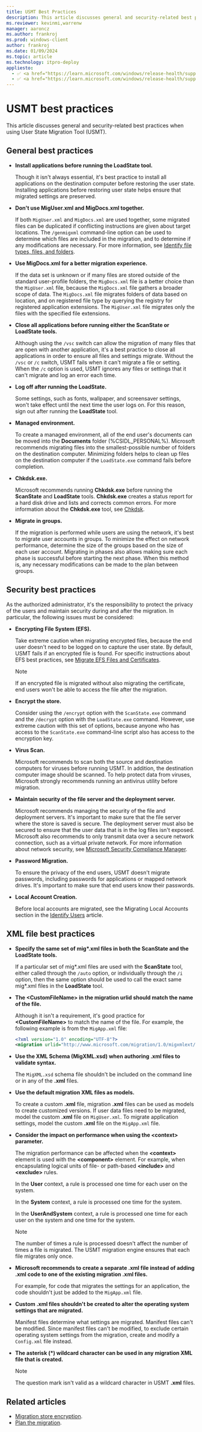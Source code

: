 ```yaml
---
title: USMT Best Practices
description: This article discusses general and security-related best practices when using User State Migration Tool (USMT).
ms.reviewer: kevinmi,warrenw
manager: aaroncz
ms.author: frankroj
ms.prod: windows-client
author: frankroj
ms.date: 01/09/2024
ms.topic: article
ms.technology: itpro-deploy
appliesto:
  - ✅ <a href="https://learn.microsoft.com/windows/release-health/supported-versions-windows-client" target="_blank">Windows 11</a>
  - ✅ <a href="https://learn.microsoft.com/windows/release-health/supported-versions-windows-client" target="_blank">Windows 10</a>
---
```


# USMT best practices

This article discusses general and security-related best practices when using User State Migration Tool (USMT).

## General best practices

- **Install applications before running the LoadState tool.**

  Though it isn't always essential, it's best practice to install all applications on the destination computer before restoring the user state. Installing applications before restoring user state helps ensure that migrated settings are preserved.

- **Don't use MigUser.xml and MigDocs.xml together.**

  If both `MigUser.xml` and `MigDocs.xml` are used together, some migrated files can be duplicated if conflicting instructions are given about target locations. The `/genmigxml` command-line option can be used to determine which files are included in the migration, and to determine if any modifications are necessary. For more information, see [Identify file types, files, and folders](usmt-identify-file-types-files-and-folders.md).

- **Use MigDocs.xml for a better migration experience.**

  If the data set is unknown or if many files are stored outside of the standard user-profile folders, the `MigDocs.xml` file is a better choice than the `MigUser.xml` file, because the `MigDocs.xml` file gathers a broader scope of data. The `MigDocs.xml` file migrates folders of data based on location, and on registered file type by querying the registry for registered application extensions. The `MigUser.xml` file migrates only the files with the specified file extensions.

- **Close all applications before running either the ScanState or LoadState tools.**

  Although using the `/vsc` switch can allow the migration of many files that are open with another application, it's a best practice to close all applications in order to ensure all files and settings migrate. Without the `/vsc` or `/c` switch, USMT fails when it can't migrate a file or setting. When the `/c` option is used, USMT ignores any files or settings that it can't migrate and log an error each time.

- **Log off after running the LoadState.**

  Some settings, such as fonts, wallpaper, and screensaver settings, won't take effect until the next time the user logs on. For this reason, sign out after running the **LoadState** tool.

- **Managed environment.**

  To create a managed environment, all of the end user's documents can be moved into the **Documents** folder (%CSIDL\_PERSONAL%). Microsoft recommends migrating files into the smallest-possible number of folders on the destination computer. Minimizing folders helps to clean up files on the destination computer if the `LoadState.exe` command fails before completion.

- **Chkdsk.exe.**

  Microsoft recommends running **Chkdsk.exe** before running the **ScanState** and **LoadState** tools. **Chkdsk.exe** creates a status report for a hard disk drive and lists and corrects common errors. For more information about the **Chkdsk.exe** tool, see [Chkdsk](/previous-versions/windows/it-pro/windows-xp/bb490876(v=technet.10)).

- **Migrate in groups.**

  If the migration is performed while users are using the network, it's best to migrate user accounts in groups. To minimize the effect on network performance, determine the size of the groups based on the size of each user account. Migrating in phases also allows making sure each phase is successful before starting the next phase. When this method is, any necessary modifications can be made to the plan between groups.

## Security best practices

As the authorized administrator, it's the responsibility to protect the privacy of the users and maintain security during and after the migration. In particular, the following issues must be considered:

- **Encrypting File System (EFS).**

  Take extreme caution when migrating encrypted files, because the end user doesn't need to be logged on to capture the user state. By default, USMT fails if an encrypted file is found. For specific instructions about EFS best practices, see [Migrate EFS Files and Certificates](usmt-migrate-efs-files-and-certificates.md).

  > [!NOTE]
  >
  > If an encrypted file is migrated without also migrating the certificate, end users won't be able to access the file after the migration.

- **Encrypt the store.**

  Consider using the `/encrypt` option with the `ScanState.exe` command and the `/decrypt` option with the `LoadState.exe` command. However, use extreme caution with this set of options, because anyone who has access to the `ScanState.exe` command-line script also has access to the encryption key.

- **Virus Scan.**

  Microsoft recommends to scan both the source and destination computers for viruses before running USMT. In addition, the destination computer image should be scanned. To help protect data from viruses, Microsoft strongly recommends running an antivirus utility before migration.

- **Maintain security of the file server and the deployment server.**

  Microsoft recommends managing the security of the file and deployment servers. It's important to make sure that the file server where the store is saved is secure. The deployment server must also be secured to ensure that the user data that is in the log files isn't exposed. Microsoft also recommends to only transmit data over a secure network connection, such as a virtual private network. For more information about network security, see [Microsoft Security Compliance Manager](https://www.microsoft.com/download/details.aspx?id=53353).

- **Password Migration.**

  To ensure the privacy of the end users, USMT doesn't migrate passwords, including passwords for applications or mapped network drives. It's important to make sure that end users know their passwords.

- **Local Account Creation.**

  Before local accounts are migrated, see the Migrating Local Accounts section in the [Identify Users](usmt-identify-users.md) article.

## XML file best practices

- **Specify the same set of mig\*.xml files in both the ScanState and the LoadState tools.**

  If a particular set of mig\*.xml files are used with the **ScanState** tool, either called through the `/auto` option, or individually through the `/i` option, then the same option should be used to call the exact same mig\*.xml files in the **LoadState** tool.

- **The \<CustomFileName\> in the migration urlid should match the name of the file.**

  Although it isn't a requirement, it's good practice for **\<CustomFileName\>** to match the name of the file. For example, the following example is from the `MigApp.xml` file:

  ```xml
  <?xml version="1.0" encoding="UTF-8"?>
  <migration urlid="http://www.microsoft.com/migration/1.0/migxmlext/migapp">
  ```

- **Use the XML Schema (MigXML.xsd) when authoring .xml files to validate syntax.**

  The `MigXML.xsd` schema file shouldn't be included on the command line or in any of the **.xml** files.

- **Use the default migration XML files as models.**

  To create a custom **.xml** file, migration **.xml** files can be used as models to create customized versions. If user data files need to be migrated, model the custom **.xml** file on `MigUser.xml`. To migrate application settings, model the custom **.xml** file on the `MigApp.xml` file.

- **Consider the impact on performance when using the \<context\> parameter.**

  The migration performance can be affected when the **\<context\>** element is used with the **\<component\>** element. For example, when encapsulating logical units of file- or path-based **\<include\>** and **\<exclude\>** rules.

  In the **User** context, a rule is processed one time for each user on the system.
  
  In the **System** context, a rule is processed one time for the system.

  In the **UserAndSystem** context, a rule is processed one time for each user on the system and one time for the system.

  > [!NOTE]
  >
  > The number of times a rule is processed doesn't affect the number of times a file is migrated. The USMT migration engine ensures that each file migrates only once.

- **Microsoft recommends to create a separate .xml file instead of adding .xml code to one of the existing migration .xml files.**

  For example, for code that migrates the settings for an application, the code shouldn't just be added to the `MigApp.xml` file.

- **Custom .xml files shouldn't be created to alter the operating system settings that are migrated.**

  Manifest files determine what settings are migrated. Manifest files can't be modified. Since manifest files can't be modified, to exclude certain operating system settings from the migration, create and modify a `Config.xml` file instead.

- **The asterisk (\*) wildcard character can be used in any migration XML file that is created.**

  > [!NOTE]
  >
  > The question mark isn't valid as a wildcard character in USMT **.xml** files.

## Related articles

- [Migration store encryption](usmt-migration-store-encryption.md).
- [Plan the migration](usmt-plan-your-migration.md).
